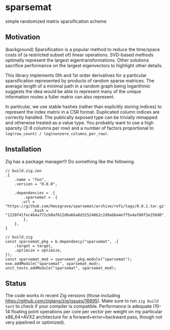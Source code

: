 # sparsemat

simple randomized matrix sparsification scheme

## Motivation

(background) Sparsification is a popular method to reduce the time/space costs of (a restricted subset of) linear operations. SVD-based methods optimally represent the largest eigentransformations. Other solutions sacrifice performance on the largest eigenvectors to highlight other details.

This library implements 0th and 1st order derivatives for a particular sparsification represented by products of random sparse matrices. The average length of a minimal path in a random graph being logarithmic suggests the idea would be able to represent many of the unique information routes a fuller matrix can also represent.

In particular, we use stable hashes (rather than explicitly storing indices) to represent the index matrix in a CSR format. Duplicated column indices are correctly handled. The publically exposed type can be trivially mmapped and otherwise treated as a value type. You probably want to use a high sparsity (2-8 columns per row) and a number of factors proportional to `log(row_count) / log(nonzero_columns_per_row)`.

## Installation

Zig has a package manager!!! Do something like the following.

```zig
// build.zig.zon
.{
    .name = "foo",
    .version = "0.0.0",

    .dependencies = .{
        .sparsemat = .{
	   .url = "https://github.com/hmusgrave/sparsemat/archive/refs/tags/0.0.1.tar.gz",
            .hash = "1220f41fec4b4a772cb8af612d6a66a8d315240b2c2d9ab6a4eff5e4af88f2e258d0",
        },
    },
}
```

```zig
// build.zig
const sparsemat_pkg = b.dependency("sparsemat", .{
    .target = target,
    .optimize = optimize,
});
const sparsemat_mod = sparsemat_pkg.module("sparsemat");
exe.addModule("sparsemat", sparsemat_mod);
unit_tests.addModule("sparsemat", sparsemat_mod);
```

## Status

The code works in recent Zig versions (those including https://github.com/ziglang/zig/issues/16695). Make sure to run `zig build test` to check if your compiler is compatible. Performance is adequate (10-14 floating point operations per core per vector per weight on my particular x86_64+AVX2 architecture for a forward+error+backward pass, though not very pipelined or optimized).
